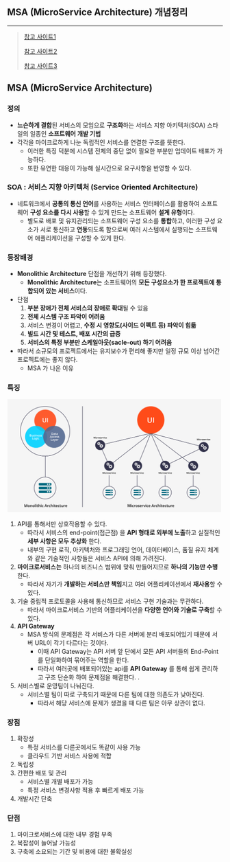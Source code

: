 ## MSA (MicroService Architecture) 개념정리

---

> [참고 사이트1](https://www.opsnow.com/%EC%9A%94%EC%A6%98-%EB%8C%80%EC%84%B8-msa/)
>
> [참고 사이트2](https://hahahoho5915.tistory.com/71)
>
> [참고 사이트3](http://clipsoft.co.kr/wp/blog/%EB%A7%88%EC%9D%B4%ED%81%AC%EB%A1%9C%EC%84%9C%EB%B9%84%EC%8A%A4-%EC%95%84%ED%82%A4%ED%85%8D%EC%B2%98msa-%EA%B0%9C%EB%85%90/)

## MSA (MicroService Architecture)

### 정의

- **느슨하게 결합**된 서비스의 모임으로 **구조화**하는 서비스 지향 아키텍처(SOA) 스타일의 일종인 **소프트웨어 개발 기법** 
- 각각을 마이크로하게 나눈 독립적인 서비스를 연결한 구조를 뜻한다. 
  - 이러한 특징 덕분에 시스템 전체의 중단 없이 필요한 부분만 업데이트 배포가 가능하다. 
  - 또한 유연한 대응이 가능해 실시간으로 요구사항을 반영할 수 있다. 

### SOA : 서비스 지향 아키텍처 (Service Oriented Architecture)

- 네트워크에서 **공통의 통신 언어**를 사용하는 서비스 인터페이스를 활용하여 소프트웨어 **구성 요소를 다시 사용**할 수 있게 만드는 소프트웨어 **설계 유형**이다. 
  - 별도로 배포 및 유지관리되는 소프트웨어 구성 요소를 **통합**하고, 이러한 구성 요소가 서로 통신하고 **연동**되도록 함으로써 여러 시스템에서 실행되는 소프트웨어 애플리케이션을 구성할 수 있게 한다. 

### 등장배경

- **Monolithic Architecture** 단점을 개선하기 위해 등장했다. 
  - **Monolithic Architecture**는 소프트웨어의 **모든 구성요소가 한 프로젝트에 통합되어 있는 서비스**이다. 
- 단점
  1. **부분 장애가 전체 서비스의 장애로 확대**될 수 있음
  2. **전체 시스템 구조 파악이 어려움**
  3. 서비스 변경이 어렵고, **수정 시 영향도(사이드 이펙트 등) 파악이 힘듦**
  4. **빌드 시간 및 테스트, 배포 시간의 급증**
  5. **서비스의 특정 부분만 스케일아웃(sacle-out) 하기 어려움**
- 따라서 소규모의 프로젝트에서는 유지보수가 편리해 좋지만 일정 규모 이상 넘어간 프로젝트에는 좋지 않다. 
  - MSA 가 나온 이유

### 특징 

<img src="./images/MSA특징.png" width="500">

1. API를 통해서만 상호작용할 수 있다. 
   - 따라서 서비스의 end-point(접근점) 을 **API 형태로 외부에 노출**하고 실질적인 **세부 사항은 모두 추상화** 한다. 
   - 내부의 구현 로직, 아키텍처와 프로그래밍 언어, 데이터베이스, 품질 유지 체계와 같은 기술적인 사항들은 서비스 API에 의해 가려진다. 
2. **마이크로서비스는** 하나의 비즈니스 범위에 맞춰 만들어지므로 **하나의 기능만 수행**한다. 
   - 따라서 자기가 **개발하는 서비스만 책임**지고 여러 어플리케이션에서 **재사용**할 수 있다. 
3. 기술 중립적 프로토콜을 사용해 통신하므로 서비스 구현 기술과는 무관하다. 
   - 따라서 마이크로서비스 기반의 어플리케이션을 **다양한 언어와 기술로 구축**할 수 있다.
4. **API Gateway**
   - MSA 방식의 문제점은 각 서비스가 다른 서버에 분리 배포되어있기 때문에 서버 URL이 각기 다르다는 것이다. 
     - 이때 API Gateway는 API 서버 앞 단에서 모든 API 서버들의 End-Point를 단일화하여 묶어주는 역할을 한다. 
     - 따라서 여러곳에 배포되어있는 api를 **API Gateway** 를 통해 쉽게 관리하고 구조 단순화 하여 문제점을 해결한다. .
5. 서비스별로 운영팀이 나눠진다. 
   - 서비스별 팀이 따로 구축되기 때문에 다른 팀에 대한 의존도가 낮아진다. 
     - 따라서 해당 서비스에 문제가 생겼을 때 다른 팀은 아무 상관이 없다. 

### 장점

1. 확장성
   - 특정 서비스를 다른곳에서도 똑같이 사용 가능 
   - 클라우드 기반 서비스 사용에 적합
2. 독립성
3. 간편한 배포 및 관리 
   - 서비스별 개별 배포가 가능
   - 특정 서비스 변경사항 적용 후 빠르게 배포 가능 
4. 개발시간 단축

### 단점

1. 마이크로서비스에 대한 내부 경험 부족
2. 복잡성이 늘어날 가능성
3. 구축에 소요되는 기간 및 비용에 대한 불확실성

